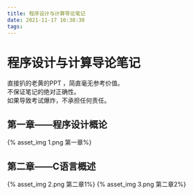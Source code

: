 ```yaml
---
title: 程序设计与计算导论笔记
date: 2021-11-17 16:38:30
tags:
---
```



# 程序设计与计算导论笔记
直接扒的老黄的PPT ，简直毫无参考价值。   
不保证笔记的绝对正确性。     
如果导致考试爆炸，不承担任何责任。
<!--more-->     

## 第一章——程序设计概论
{% asset_img 1.png 第一章%}

## 第二章——C语言概述
{% asset_img 2.png 第二章1%}
{% asset_img 3.png 第二章2%}